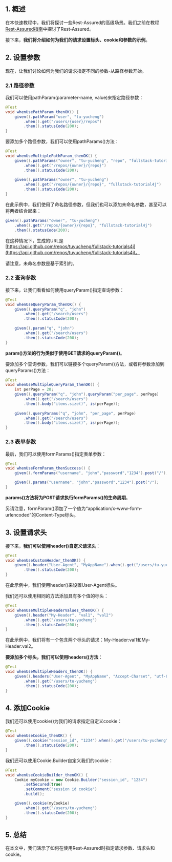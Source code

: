 ## 1. 概述

在本快速教程中，我们将探讨一些Rest-Assured的高级场景。我们之前在教程[Rest-Assured指南](https://www.baeldung.com/rest-assured-tutorial)中探讨了Rest-Assured。

接下来，**我们将介绍如何为我们的请求设置标头、cookie和参数的示例**。

## 2. 设置参数

现在，让我们讨论如何为我们的请求指定不同的参数-从路径参数开始。

### 2.1 路径参数

我们可以使用pathParam(parameter-name, value)来指定路径参数：

```java
@Test
void whenUsePathParam_thenOK() {
	given().pathParam("user", "tu-yucheng")
        .when().get("/users/{user}/repos")
        .then().statusCode(200);
}
```

要添加多个路径参数，我们可以使用pathParams()方法：

```java
@Test
void whenUseMultiplePathParam_thenOK() {
	given().pathParams("owner", "tu-yucheng", "repo", "fullstack-tutorial4j")
        .when().get("/repos/{owner}/{repo}")
        .then().statusCode(200);
    
	given().pathParams("owner", "tu-yucheng")
        .when().get("/repos/{owner}/{repo}", "fullstack-tutorial4j")
        .then().statusCode(200);
}
```

在此示例中，我们使用了命名路径参数，但我们也可以添加未命名参数，甚至可以将两者结合起来：

```java
given().pathParams("owner", "tu-yucheng")
    .when().get("/repos/{owner}/{repo}", "fullstack-tutorial4j")
    .then().statusCode(200);
```

在这种情况下，生成的URL是[https://api.github.com/repos/tuyucheng/fullstack-tutorials4j](https://api.github.com/repos/tuyucheng/fullstack-tutorials4j)。

请注意，未命名参数是基于索引的。

### 2.2 查询参数

接下来，让我们看看如何使用queryParam()指定查询参数：

```java
@Test
void whenUseQueryParam_thenOK() {
	given().queryParam("q", "john")
        .when().get("/search/users")
        .then().statusCode(200);
    
	given().param("q", "john")
        .when().get("/search/users")
        .then().statusCode(200);
}
```

**param()方法的行为类似于使用GET请求的queryParam()**。

要添加多个查询参数，我们可以链接多个queryParam()方法，或者将参数添加到queryParams()方法：

```java
@Test
void whenUseMultipleQueryParam_thenOK() {
	int perPage = 20;
	given().queryParam("q", "john").queryParam("per_page", perPage)
        .when().get("/search/users")
        .then().body("items.size()", is(perPage));
    
	given().queryParams("q", "john", "per_page", perPage)
        .when().get("/search/users")
        .then().body("items.size()", is(perPage));
}
```

### 2.3 表单参数

最后，我们可以使用formParams()指定表单参数：

```java
@Test
void whenUseFormParam_thenSuccess() {
    given().formParams("username", "john","password","1234").post("/");

    given().params("username", "john","password","1234").post("/");
}
```

**params()方法将为POST请求执行formParams()的生命周期**。

另请注意，formParam()添加了一个值为“application/x-www-form-urlencoded”的Content-Type标头。

## 3. 设置请求头

接下来，**我们可以使用header()自定义请求头**：

```java
@Test
void whenUseCustomHeader_thenOK() {
    given().header("User-Agent", "MyAppName").when().get("/users/tu-yucheng")
        .then().statusCode(200);
}
```

在此示例中，我们使用header()来设置User-Agent标头。

我们还可以使用相同的方法添加具有多个值的标头：

```java
@Test
void whenUseMultipleHeaderValues_thenOK() {
    given().header("My-Header", "val1", "val2")
        .when().get("/users/tu-yucheng")
        .then().statusCode(200);
}
```

在此示例中，我们将有一个包含两个标头的请求：My-Header:val1和My-Header:val2。

**要添加多个标头，我们可以使用headers()方法**：

```java
@Test
void whenUseMultipleHeaders_thenOK() {
    given().headers("User-Agent", "MyAppName", "Accept-Charset", "utf-8")
        .when().get("/users/tu-yucheng")
        .then().statusCode(200);
}
```

## 4. 添加Cookie

我们还可以使用cookie()为我们的请求指定自定义cookie：

```java
@Test
void whenUseCookie_thenOK() {
    given().cookie("session_id", "1234").when().get("/users/tu-yucheng")
        .then().statusCode(200);
}
```

我们还可以使用Cookie.Builder自定义我们的cookie：

```java
@Test
void whenUseCookieBuilder_thenOK() {
    Cookie myCookie = new Cookie.Builder("session_id", "1234")
        .setSecured(true)
        .setComment("session id cookie")
        .build();

    given().cookie(myCookie)
        .when().get("/users/tu-yucheng")
        .then().statusCode(200);
}
```

## 5. 总结

在本文中，我们演示了如何在使用Rest-Assured时指定请求参数、请求头和cookie。